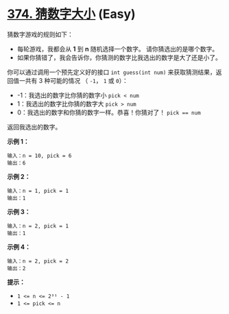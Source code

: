 # [374. 猜数字大小][link] (Easy)

[link]: https://leetcode.cn/problems/guess-number-higher-or-lower/

猜数字游戏的规则如下：

- 每轮游戏，我都会从 **1** 到 **n** 随机选择一个数字。 请你猜选出的是哪个数字。
- 如果你猜错了，我会告诉你，你猜测的数字比我选出的数字是大了还是小了。

你可以通过调用一个预先定义好的接口 `int guess(int num)` 来获取猜测结果，返回值一共有 3 种可能的情况
（ `-1`， `1` 或 `0`）：

- -1：我选出的数字比你猜的数字小 `pick < num`
- 1：我选出的数字比你猜的数字大 `pick > num`
- 0：我选出的数字和你猜的数字一样。恭喜！你猜对了！ `pick == num`

返回我选出的数字。

**示例 1：**

```
输入：n = 10, pick = 6
输出：6

```

**示例 2：**

```
输入：n = 1, pick = 1
输出：1

```

**示例 3：**

```
输入：n = 2, pick = 1
输出：1

```

**示例 4：**

```
输入：n = 2, pick = 2
输出：2

```

**提示：**

- `1 <= n <= 2³¹ - 1`
- `1 <= pick <= n`
